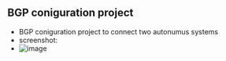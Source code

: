 ## BGP coniguration project

- BGP coniguration project to connect two autonumus systems
- screenshot:
- ![image](https://github.com/user-attachments/assets/5470d52e-3b92-469e-98ff-c0d5ebd0ed62)
 
